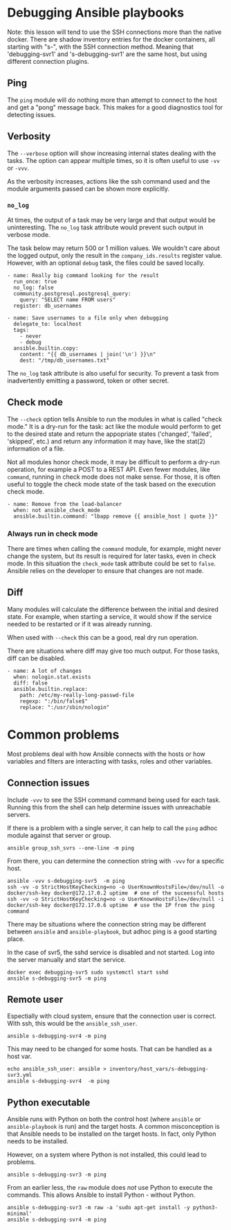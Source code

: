 # Debugging Ansible playbooks

Note: this lesson will tend to use the SSH connections more than the native docker.
There are shadow inventory entries for the docker containers, all starting with "s-",
with the SSH connection method.  Meaning that 'debugging-svr1' and 's-debugging-svr1'
are the same host, but using different connection plugins.

## Ping

The `ping` module will do nothing more than attempt to connect to the host and get
a "pong" message back.  This makes for a good diagnostics tool for detecting issues.

## Verbosity

The `--verbose` option will show increasing internal states dealing with
the tasks.  The option can appear multiple times, so it is often useful
to use `-vv` or `-vvv`.

As the verbosity increases, actions like the ssh command used and the module
arguments passed can be shown more explicitly.

### `no_log`

At times, the output of a task may be very large and that output would
be uninteresting.  The `no_log` task attribute would prevent such output
in verbose mode.

The task below may return 500 or 1 million values.  We wouldn't care about
the logged output, only the result in the `company_ids.results` register value.
However, with an optional `debug` task, the files could be saved locally.

    - name: Really big command looking for the result
      run_once: true
      no_log: false
      community.postgresql.postgresql_query:
        query: "SELECT name FROM users"
      register: db_usernames

    - name: Save usernames to a file only when debugging
      delegate_to: localhost
      tags:
        - never
        - debug
      ansible.builtin.copy:
        content: "{{ db_usernames | join('\n') }}\n"
        dest: "/tmp/db_usernames.txt"

The `no_log` task attribute is also useful for security.  To prevent a
task from inadvertently emitting a password, token or other secret.

## Check mode

The `--check` option tells Ansible to run the modules in what is called
"check mode." It is a dry-run for the task: act like the module would
perform to get to the desired state and return the appopriate states
('changed', 'failed', 'skipped', etc.) and return any information it
may have, like the stat(2) information of a file.

Not all modules honor check mode, it may be difficult to perform a dry-run
operation, for example a POST to a REST API.  Even fewer modules, like `command`,
running in check mode does not make sense.  For those, it is often useful to
toggle the check mode state of the task based on the execution check mode.

    - name: Remove from the load-balancer
      when: not ansible_check_mode
      ansible.builtin.command: "lbapp remove {{ ansible_host | quote }}"

### Always run in check mode

There are times when calling the `command` module, for example, might never
change the system, but its result is required for later tasks, even in check mode.
In this situation the `check_mode` task attribute could be set to `false`.  Ansible
relies on the developer to ensure that changes are not made.

## Diff

Many modules will calculate the difference between the initial and desired state.
For example, when starting a service, it would show if the service needed to be
restarted or if it was already running.

When used with `--check` this can be a good, real dry run operation.

There are situations where diff may give too much output.  For those tasks, diff
can be disabled.

    - name: A lot of changes
      when: nologin.stat.exists
      diff: false
      ansible.builtin.replace:
        path: /etc/my-really-long-passwd-file
        regexp: ":/bin/false$"
        replace: ":/usr/sbin/nologin"

# Common problems

Most problems deal with how Ansible connects with the hosts or how variables
and filters are interacting with tasks, roles and other variables.

## Connection issues

Include `-vvv` to see the SSH command command being used for each task.  Running
this from the shell can help determine issues with unreachable servers.

If there is a problem with a single server, it can help to call the `ping` adhoc
module against that server or group.

    ansible group_ssh_svrs --one-line -m ping

From there, you can determine the connection string with `-vvv` for a specific host.

    ansible -vvv s-debugging-svr5  -m ping
    ssh -vv -o StrictHostKeyChecking=no -o UserKnownHostsFile=/dev/null -o docker/ssh-key docker@172.17.0.2 uptime  # one of the suceessful hosts
    ssh -vv -o StrictHostKeyChecking=no -o UserKnownHostsFile=/dev/null -i docker/ssh-key docker@172.17.0.6 uptime  # use the IP from the ping command

There may be situations where the connection string may be different between
`ansible` and `ansible-playbook`, but adhoc ping is a good starting place.

In the case of svr5, the sshd service is disabled and not started.  Log into the server manually and start the service.

    docker exec debugging-svr5 sudo systemctl start sshd
    ansible s-debugging-svr5 -m ping

## Remote user

Espectially with cloud system, ensure that the connection user is correct.  With
ssh, this would be the `ansible_ssh_user`.

    ansible s-debugging-svr4 -m ping

This may need to be changed for some hosts.  That can be handled as a host var.

    echo ansible_ssh_user: ansible > inventory/host_vars/s-debugging-svr3.yml
    ansible s-debugging-svr4  -m ping

## Python executable

Ansible runs with Python on both the control host (where `ansible` or `ansible-playbook` is run) and the target hosts.  A common misconception is that Ansible needs to be installed on the target hosts.  In fact, only Python needs to be installed.

However, on a system where Python is not installed, this could lead to problems.

    ansible s-debugging-svr3 -m ping

From an earlier less, the `raw` module does _not_ use Python to execute the commands.  This allows Ansible to install Python - without Python.

    ansible s-debugging-svr3 -m raw -a 'sudo apt-get install -y python3-minimal'
    ansible s-debugging-svr4 -m ping

